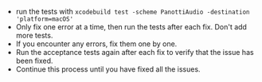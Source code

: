 - run the tests with `xcodebuild test -scheme PanottiAudio -destination 'platform=macOS'`
- Only fix one error at a time, then run the tests after each fix. Don't add more tests.
- If you encounter any errors, fix them one by one.
- Run the acceptance tests again after each fix to verify that the issue has been fixed.
- Continue this process until you have fixed all the issues.